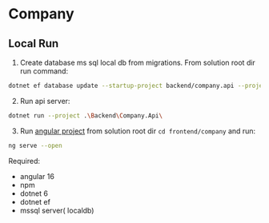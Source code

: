 # Company

## Local Run

1. Create database ms sql local db from migrations. From solution root dir run command: 
```bash
dotnet ef database update --startup-project backend/company.api --project backend/company.data
```
2. Run api server:
```bash
dotnet run --project .\Backend\Company.Api\
```

3. Run [angular project](/frontend/company/README.md) from solution root dir `cd frontend/company` and run: 
```bash
ng serve --open
```

Required:
- angular 16
- npm
- dotnet 6
- dotnet ef
- mssql server( localdb)
